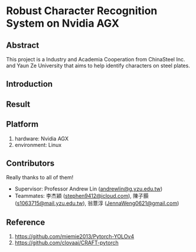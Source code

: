 # Robust Character Recognition System on Nvidia AGX

## Abstract
This project is a Industry and Academia Cooperation from ChinaSteel Inc. and Yaun Ze University that aims to help identify characters on steel plates.

## Introduction


## Result



## Platform
1. hardware: Nvidia AGX
2. environment: Linux

## Contributors
Really thanks to all of them!
- Supervisor: Professor Andrew Lin (andrewlin@g.yzu.edu.tw)
- Teammates: 李杰穎 (stephen9412@icloud.com), 陳子顥 (s1063715@mail.yzu.edu.tw), 翁薏淳 (JennaWeng0621@gmail.com)

## Reference
1. https://github.com/miemie2013/Pytorch-YOLOv4
2. https://github.com/clovaai/CRAFT-pytorch
